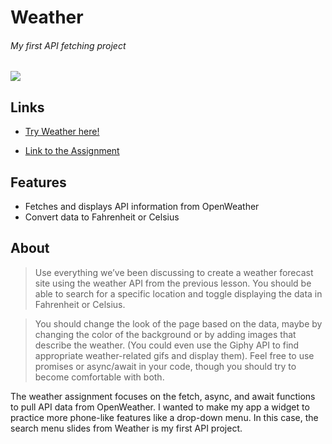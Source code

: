 # Weather
###### My first API fetching project
![](https://TYLPHE.github.io/weather/readme-assets/weather-gif.gif)

## Links
- [Try Weather here!](https://TYLPHE.github.io/weather/dist/)

- [Link to the Assignment](https://www.theodinproject.com/paths/full-stack-javascript/courses/javascript/lessons/weather-app)

## Features
- Fetches and displays API information from OpenWeather
- Convert data to Fahrenheit or Celsius

## About
> Use everything we’ve been discussing to create a weather forecast site using the weather API from the previous lesson. You should be able to search for a specific location and toggle displaying the data in Fahrenheit or Celsius.

> You should change the look of the page based on the data, maybe by changing the color of the background or by adding images that describe the weather. (You could even use the Giphy API to find appropriate weather-related gifs and display them). Feel free to use promises or async/await in your code, though you should try to become comfortable with both.

The weather assignment focuses on the fetch, async, and await functions to pull API data from OpenWeather. I wanted to make my app a widget to practice more phone-like features like a drop-down menu. In this case, the search menu slides from  Weather is my first API project.

